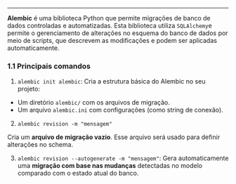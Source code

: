 
---

**Alembic** é uma biblioteca Python que permite migrações de banco de dados controladas e automatizadas. Esta biblioteca utiliza `SQLAlchemy`e permite o gerenciamento de alterações no esquema do banco de dados por meio de scripts, que descrevem as modificações e podem ser aplicadas automaticamente.
### 1.1 Principais comandos
1. `alembic init alembic`: Cria a estrutura básica do Alembic no seu projeto:
- Um diretório `alembic/` com os arquivos de migração.
- Um arquivo `alembic.ini` com configurações (como string de conexão).

2. `alembic revision -m "mensagem"`

Cria um **arquivo de migração vazio**. Esse arquivo será usado para definir alterações no schema.

3. `alembic revision --autogenerate -m "mensagem"`: Gera automaticamente uma **migração com base nas mudanças** detectadas no modelo comparado com o estado atual do banco.


